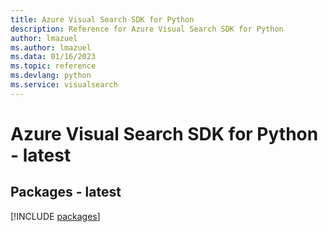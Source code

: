 ```yaml
---
title: Azure Visual Search SDK for Python
description: Reference for Azure Visual Search SDK for Python
author: lmazuel
ms.author: lmazuel
ms.data: 01/16/2023
ms.topic: reference
ms.devlang: python
ms.service: visualsearch
---
```

# Azure Visual Search SDK for Python - latest
## Packages - latest
[!INCLUDE [packages](visual-search-index.md)]